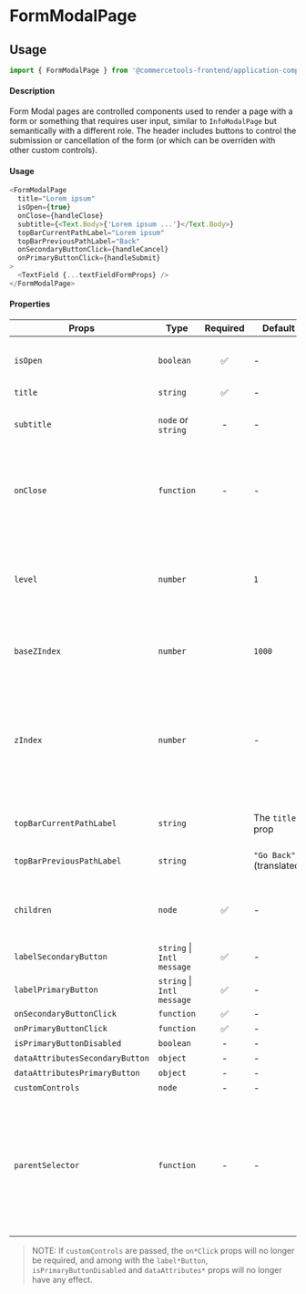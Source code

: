 # FormModalPage

## Usage

```js
import { FormModalPage } from '@commercetools-frontend/application-components';
```

#### Description

Form Modal pages are controlled components used to render a page with a form or something that requires user input, similar to `InfoModalPage` but semantically with a different role. The header includes buttons to control the submission or cancellation of the form (or which can be overriden with other custom controls).

#### Usage

```js
<FormModalPage
  title="Lorem ipsum"
  isOpen={true}
  onClose={handleClose}
  subtitle={<Text.Body>{'Lorem ipsum ...'}</Text.Body>}
  topBarCurrentPathLabel="Lorem ipsum"
  topBarPreviousPathLabel="Back"
  onSecondaryButtonClick={handleCancel}
  onPrimaryButtonClick={handleSubmit}
>
  <TextField {...textFieldFormProps} />
</FormModalPage>
```

#### Properties

| Props                           | Type                       | Required | Default                  | Description                                                                                                                                                                                                                                                                                                 |
| ------------------------------- | -------------------------- | :------: | ------------------------ | ----------------------------------------------------------------------------------------------------------------------------------------------------------------------------------------------------------------------------------------------------------------------------------------------------------- |
| `isOpen`                        | `boolean`                  |    ✅    | -                        | Indicates whether the page is open or closed. The parent component needs to manage this state.                                                                                                                                                                                                              |
| `title`                         | `string`                   |    ✅    | -                        | The title of the page.                                                                                                                                                                                                                                                                                      |
| `subtitle`                      | `node` or `string`         |    -     | -                        | The subtitle of the page, usually a React component. If a string is passed, it's rendered as a paragraph.                                                                                                                                                                                                   |
| `onClose`                       | `function`                 |    -     | -                        | Called when the page closes (click on overlay, click on close button, press ESC). If the function is not provided, the page cannot be closed by any of the listed options.                                                                                                                                  |
| `level`                         | `number`                   |          | `1`                      | The level indicates the stack position of the modal page, progressivelly increasing the `z-index` position (combined with the `baseZIndex`) as well as the spacing from the left side of the page.                                                                                                          |
| `baseZIndex`                    | `number`                   |          | `1000`                   | The base `z-index` value to be applied to the overlay container, incremented by `1` according to the `level` prop.                                                                                                                                                                                          |
| `zIndex`                        | `number`                   |          | -                        | The `z-index` value to be applied to the overlay container. This value overrides the normal `z-index` value calculated from the `baseZIndex` and `level` props. If you provide this value, you would need to take care of providing a proper `z-index` based on the stacked level.                          |
| `topBarCurrentPathLabel`        | `string`                   |          | The `title` prop         | The label to appear as the current path of the top bar of the modal                                                                                                                                                                                                                                         |
| `topBarPreviousPathLabel`       | `string`                   |          | `"Go Back"` (translated) | The label to appear as the previous path of the top bar of the modal                                                                                                                                                                                                                                        |
| `children`                      | `node`                     |    ✅    | -                        | Content rendered within the page. If the content is long in height (depending on the screen size) a scrollbar will appear.                                                                                                                                                                                  |
| `labelSecondaryButton`          | `string` \| `Intl message` |    ✅    | -                        | `FormModalPage.Intl.cancel`                                                                                                                                                                                                                                                                                 | The label for the secondary button as a string, or as an intl-like message (`{ id, defaultMessage }`). The `FormModalPage` exposes a static object `Intl` containing some common intl messages that are already translated |
| `labelPrimaryButton`            | `string` \| `Intl message` |    ✅    | -                        | `FormModalPage.Intl.confirm`                                                                                                                                                                                                                                                                                | The label for the primary button as a string, or as an intl-like message (`{ id, defaultMessage }`). The `FormModalPage` exposes a static object `Intl` containing some common intl messages that are already translated |
| `onSecondaryButtonClick`        | `function`                 |    ✅    | -                        | -                                                                                                                                                                                                                                                                                                           | Called when the secondary button is clicked |
| `onPrimaryButtonClick`          | `function`                 |    ✅    | -                        | -                                                                                                                                                                                                                                                                                                           | Called when the primary button is clicked |
| `isPrimaryButtonDisabled`       | `boolean`                  |    -     | -                        | false                                                                                                                                                                                                                                                                                                       | Indicates whether primary button is disabled or not |
| `dataAttributesSecondaryButton` | `object`                   |    -     | -                        | -                                                                                                                                                                                                                                                                                                           | Use this prop to pass `data-` attributes to the secondary button |
| `dataAttributesPrimaryButton`   | `object`                   |    -     | -                        | -                                                                                                                                                                                                                                                                                                           | Use this prop to pass `data-` attributes to the primary button |
| `customControls`                | `node`                     |    -     | -                        | -                                                                                                                                                                                                                                                                                                           | Pass a React.node to be used in place of the pre-determined controls. This can be useful if you need actions other than Cancel & Confirm, or other types of buttons, while keeping the same modal header layout |
| `parentSelector`                | `function`                 |    -     | -                        | The function should return an HTML element that will be used as the parent container to hold the modal DOM tree. If no function is provided, it's expected that an HTML element with the `id="parent-container"` is present in the DOM. In `NODE_ENV=test` environment, the default HTML element is `body`. |

> NOTE: If `customControls` are passed, the `on*Click` props will no longer be required, and among with the `label*Button`, `isPrimaryButtonDisabled` and `dataAttributes*` props will no longer have any effect.
